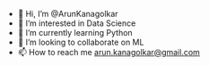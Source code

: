 - 👋 Hi, I’m @ArunKanagolkar
- 👀 I’m interested in Data Science 
- 🌱 I’m currently learning Python
- 💞️ I’m looking to collaborate on ML
- 📫 How to reach me arun.kanagolkar@gmail.com

<!---
ArunKanagolkar/ArunKanagolkar is a ✨ special ✨ repository because its `README.md` (this file) appears on your GitHub profile.
You can click the Preview link to take a look at your changes.
--->
